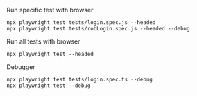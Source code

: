 Run specific test with browser
```
npx playwright test tests/login.spec.js --headed
npx playwright test tests/robLogin.spec.js --headed --debug
```
Run all tests with browser
```
npx playwright test --headed
```
Debugger
```
npx playwright test tests/login.spec.ts --debug
npx playwright test --debug
```